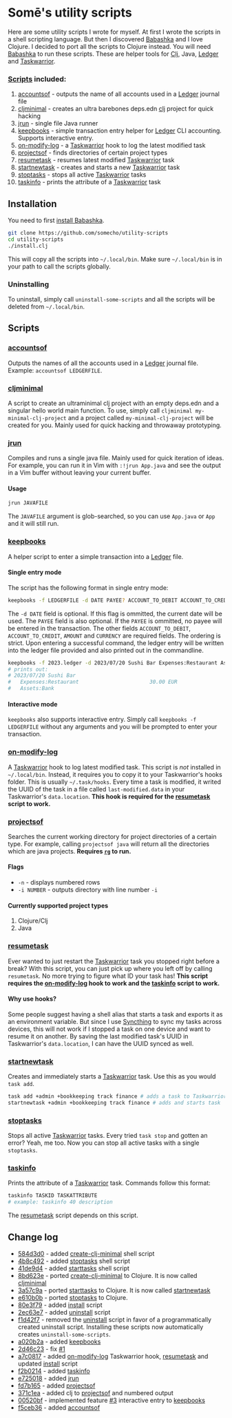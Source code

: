 # Somē's utility scripts

Here are some utility scripts I wrote for myself. At first I wrote the scripts in a shell scripting language. But then I discovered [Babashka](https://github.com/babashka/babashka) and I love Clojure. I decided to port all the scripts to Clojure instead. You will need [Babashka](https://github.com/babashka/babashka) to run these scripts. These are helper tools for [Clj](https://clojure.org/guides/deps_and_cli), Java, [Ledger](https://github.com/ledger/ledger) and [Taskwarrior](https://github.com/GothenburgBitFactory/taskwarrior).

### [Scripts](#scripts) included:
1. [accountsof](#accountsof) - outputs the name of all accounts used in a [Ledger](https://github.com/ledger/ledger) journal file
2. [cljminimal](#cljminimal) - creates an ultra barebones deps.edn [clj](https://clojure.org/guides/deps_and_cli) project for quick hacking
3. [jrun](#jrun) - single file Java runner 
4. [keepbooks](#keepbooks) - simple transaction entry helper for [Ledger](https://github.com/ledger/ledger) CLI accounting. Supports interactive entry.
5. [on-modify-log](#on-modify-log) - a [Taskwarrior](https://github.com/GothenburgBitFactory/taskwarrior) hook to log the latest modified task
6. [projectsof](#projectsof) - finds directories of certain project types
7. [resumetask](#resumetask) - resumes latest modified [Taskwarrior](https://github.com/GothenburgBitFactory/taskwarrior) task
8. [startnewtask](#startnewtask) - creates and starts a new [Taskwarrior](https://github.com/GothenburgBitFactory/taskwarrior) task
9. [stoptasks](#stoptasks) - stops all active [Taskwarrior](https://github.com/GothenburgBitFactory/taskwarrior) tasks
10. [taskinfo](#taskinfo) - prints the attribute of a [Taskwarrior](https://github.com/GothenburgBitFactory/taskwarrior) task
 
## Installation
You need to first [install Babashka](https://github.com/babashka/babashka#quickstart). 
 ```sh
 git clone https://github.com/somecho/utility-scripts
 cd utility-scripts
 ./install.clj 
 ```
 This will copy all the scripts into `~/.local/bin`. Make sure `~/.local/bin` is in your path to call the scripts globally.
 
### Uninstalling
 To uninstall, simply call `uninstall-some-scripts` and all the scripts will be deleted from `~/.local/bin`.
 
## Scripts
 
### [accountsof](./accountsof.clj)
Outputs the names of all the accounts used in a [Ledger](https://github.com/ledger/ledger) journal file. Example: `accountsof LEDGERFILE`.

### [cljminimal](./cljminimal.clj)
A script to create an ultraminimal clj project with an empty deps.edn and a singular hello world main function. To use, simply call `cljminimal my-minimal-clj-project` and a project called `my-minimal-clj-project` will be created for you. Mainly used for quick hacking and throwaway prototyping.

### [jrun](./jrun.clj)
Compiles and runs a single java file. Mainly used for quick iteration of ideas. For example, you can run it in Vim with `:!jrun App.java` and see the output in a Vim buffer without leaving your current buffer.
#### Usage
```sh
jrun JAVAFILE
```
The `JAVAFILE` argument is glob-searched, so you can use `App.java` or `App` and it will still run.

### [keepbooks](./keepbooks.clj)
A helper script to enter a simple transaction into a [Ledger](https://github.com/ledger/ledger) file. 

#### Single entry mode
The script has the following format in single entry mode:
```sh
keepbooks -f LEDGERFILE -d DATE PAYEE? ACCOUNT_TO_DEBIT ACCOUNT_TO_CREDIT AMOUNT CURRENCY
```
The `-d DATE` field is optional. If this flag is ommitted, the current date will be used. The `PAYEE` field is also optional. If the `PAYEE` is ommitted, no payee will be entered in the transaction. The other fields `ACCOUNT_TO_DEBIT`, `ACCOUNT_TO_CREDIT`, `AMOUNT` and `CURRENCY` are required fields. The ordering is strict. Upon entering a successful command, the ledger entry will be written into the ledger file provided and also printed out in the commandline.
```sh
keepbooks -f 2023.ledger -d 2023/07/20 Sushi Bar Expenses:Restaurant Assets:Bank 30.00 EUR
# prints out:
# 2023/07/20 Sushi Bar
#   Expenses:Restaurant                       30.00 EUR
#   Assets:Bank
```

#### Interactive mode
`keepbooks` also supports interactive entry. Simply call `keepbooks -f LEDGERFILE` without any arguments and you will be prompted to enter your transaction.

### [on-modify-log](./on-modify-log.clj)
A [Taskwarrior](https://github.com/GothenburgBitFactory/taskwarrior) hook to log latest modified task. This script is _not_ installed in `~/.local/bin`. Instead, it requires you to copy it to your Taskwarrior's hooks folder. This is usually `~/.task/hooks`. Every time a task is modified, it writed the UUID of the task in a file called `last-modified.data` in your Taskwarrior's `data.location`. **This hook is required for the [resumetask](#resumetask) script to work.**

### [projectsof](./projectsof.clj)
Searches the current working directory for project directories of a certain type. For example, calling `projectsof java` will return all the directories which are java projects. **Requires [`rg`](https://github.com/BurntSushi/ripgrep) to run.**

#### Flags
- `-n` - displays numbered rows
- `-i NUMBER` - outputs directory with line number `-i`

#### Currently supported project types
1. Clojure/Clj
2. Java

### [resumetask](./resumetask.clj)
Ever wanted to just restart the [Taskwarrior](https://github.com/GothenburgBitFactory/taskwarrior) task you stopped right before a break? With this script, you can just pick up where you left off by calling `resumetask`. No more trying to figure what ID your task has! **This script requires the [on-modify-log](#on-modify-log) hook to work and the [taskinfo](#taskinfo) script to work.**

#### Why use hooks?
Some people suggest having a shell alias that starts a task and exports it as an environment variable. But since I use [Syncthing](https://github.com/syncthing/syncthing) to sync my tasks across devices, this will not work if I stopped a task on one device and want to resume it on another. By saving the last modified task's UUID in Taskwarrior's `data.location`, I can have the UUID synced as well.

### [startnewtask](./startnewtask.clj)
Creates and immediately starts a [Taskwarrior](https://github.com/GothenburgBitFactory/taskwarrior) task. Use this as you would `task add`.
```sh
task add +admin +bookkeeping track finance # adds a task to Taskwarrior
startnewtask +admin +bookkeeping track finance # adds and starts task
```
### [stoptasks](./stoptasks.clj)
Stops all active [Taskwarrior](https://github.com/GothenburgBitFactory/taskwarrior) tasks. Every tried `task stop` and gotten an error? Yeah, me too. Now you can stop all active tasks with a single `stoptasks`.

### [taskinfo](./taskinfo.clj)
Prints the attribute of a [Taskwarrior](https://github.com/GothenburgBitFactory/taskwarrior) task. Commands follow this format:
```sh
taskinfo TASKID TASKATTRIBUTE
# example: taskinfo 40 description
```
The [resumetask](#resumetask) script depends on this script.

## Change log
- [584d3d0](../../commit/584d3d04b3d9d2a9d1fdd79789e7c4908daa40be) - added [create-clj-minimal](../41de9d4fd0103c7b1cefa4b47439054353a59a91/create-clj-minimal) shell script
- [4b8c492](../../commit/4b8c492ecd1725646dbff502a19a77cc73c52747) - added [stoptasks](../41de9d4fd0103c7b1cefa4b47439054353a59a91/stoptasks) shell script
- [41de9d4](../../commit/41de9d4fd0103c7b1cefa4b47439054353a59a91) - added [starttasks](../41de9d4fd0103c7b1cefa4b47439054353a59a91/starttask) shell script
- [8bd623e](../../commit/8bd623ef16068c4ed0ece1d1df32ed6bb0b210b8) - ported [create-clj-minimal](../41de9d4fd0103c7b1cefa4b47439054353a59a91/create-clj-minimal) to Clojure. It is now called [cljminimal](./cljminimal.clj)
- [3a57c9a](../../commit/3a57c9abac263ceea7add9513b70868862b98d1d) - ported [starttasks](../41de9d4fd0103c7b1cefa4b47439054353a59a91/starttask) to Clojure. It is now called [startnewtask](./startnewtask.clj)
- [e610b0b](../../commit/e610b0b5c82580de74f6ccb644e9e092f9f7e130) - ported [stoptasks](./stoptasks.clj) to Clojure.
- [80e3f79](../../commit/80e3f792e56c5b620fa5ff1a6493c8b913188df7) - added [install](./install.clj) script
- [2ec63e7](../../commit/2ec63e7e77a2adb9f3b2e22090f85a911868f238) - added [uninstall](../2ec63e7e77a2adb9f3b2e22090f85a911868f238/uninstall-some-utils.clj) script
- [f1d42f7](../../commit/f1d42f7bc172d9ffdf51419d17b5d7792dabe70e) - removed the [uninstall](../2ec63e7e77a2adb9f3b2e22090f85a911868f238/uninstall-some-utils.clj) script in favor of a programmatically created uninstall script. Installing these scripts now automatically creates `uninstall-some-scripts`.
- [a020b2a](../../commit/a020b2aba3fdbcc132e53df2b4859d5aab88e9f1) - added [keepbooks](./keepbooks.clj)
- [2d46c23](../../commit/2d46c233a158950a3b2860f405a7dfb81484e06e) - fix [#1](../../issues/1)
- [a7c0817](../../commit/a7c081747dc0ec4404f6a17dc3f9141316cdc534) - added [on-modify-log](./on-modify-log.clj) Taskwarrior hook, [resumetask](./resumetask.clj) and updated [install](./install.clj) script
- [f2b0214](../../commit/f2b021434554a3491c5cf07aced3a33479e662d1) - added [taskinfo](./taskinfo.clj) 
- [e725018](../../commit/e7250185cc92cb0d2626b0048817ccd8a4e3cb5d) - added [jrun](./jrun.clj)
- [fd7b165](../../commit/fd7b165136f06fcd8c018401942c008ba0a261da) - added [projectsof](./projectsof.clj)
- [371c1ea](../../commit/371c1ea57bf5ebf3da98423552edba18d66f6957) - added clj to [projectsof](./projectsof.clj) and numbered output
- [00520bf](../../commit/00520bf253a05fdcd2253c10b61be33b4c363cfa) - implemented feature [#3](../../issues/3) interactive entry to [keepbooks](./keepbooks.clj)
- [f5ceb36](../../commit/f5ceb365150694ab86475a344da9c16946852b90) - added [accountsof](./accountsof.clj) 
